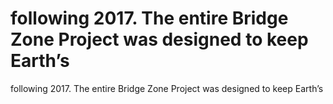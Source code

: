 # following 2017. The entire Bridge Zone Project was designed to keep Earth’s

following 2017. The entire Bridge Zone Project was designed to keep Earth’s